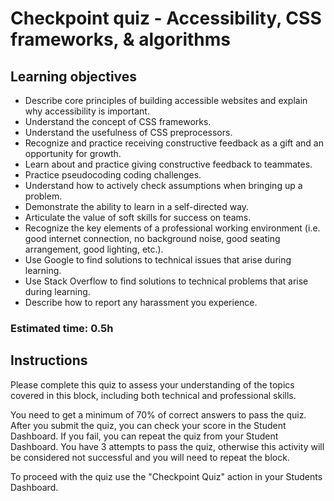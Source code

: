 # Checkpoint quiz - Accessibility, CSS frameworks, & algorithms

## Learning objectives
- Describe core principles of building accessible websites and explain why accessibility is important.
- Understand the concept of CSS frameworks.
- Understand the usefulness of CSS preprocessors.
- Recognize and practice receiving constructive feedback as a gift and an opportunity for growth.
- Learn about and practice giving constructive feedback to teammates.
- Practice pseudocoding coding challenges.
- Understand how to actively check assumptions when bringing up a problem.
- Demonstrate the ability to learn in a self-directed way.
- Articulate the value of soft skills for success on teams.
- Recognize the key elements of a professional working environment (i.e. good internet connection, no background noise, good seating arrangement, good lighting, etc.).
- Use Google to find solutions to technical issues that arise during learning.
- Use Stack Overflow to find solutions to technical problems that arise during learning.
- Describe how to report any harassment you experience.

### Estimated time: 0.5h

## Instructions

Please complete this quiz to assess your understanding of the topics covered in this block, including both technical and professional skills.

You need to get a minimum of 70% of correct answers to pass the quiz. After you submit the quiz, you can check your score in the Student Dashboard. If you fail, you can repeat the quiz from your Student Dashboard. You have 3 attempts to pass the quiz, otherwise this activity will be considered not successful and you will need to repeat the block.

To proceed with the quiz use the "Checkpoint Quiz" action in your Students Dashboard. 


